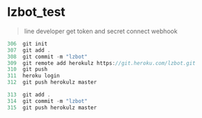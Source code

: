 # lzbot_test

> line developer
get token and secret
connect webhook


```javascript
306  git init
307  git add .
308  git commit -m "lzbot"
309  git remote add herokulz https://git.heroku.com/lzbot.git
310  git push
311  heroku login
312  git push herokulz master

313  git add .
314  git commit -m "lzbot"
315  git push herokulz master
```
